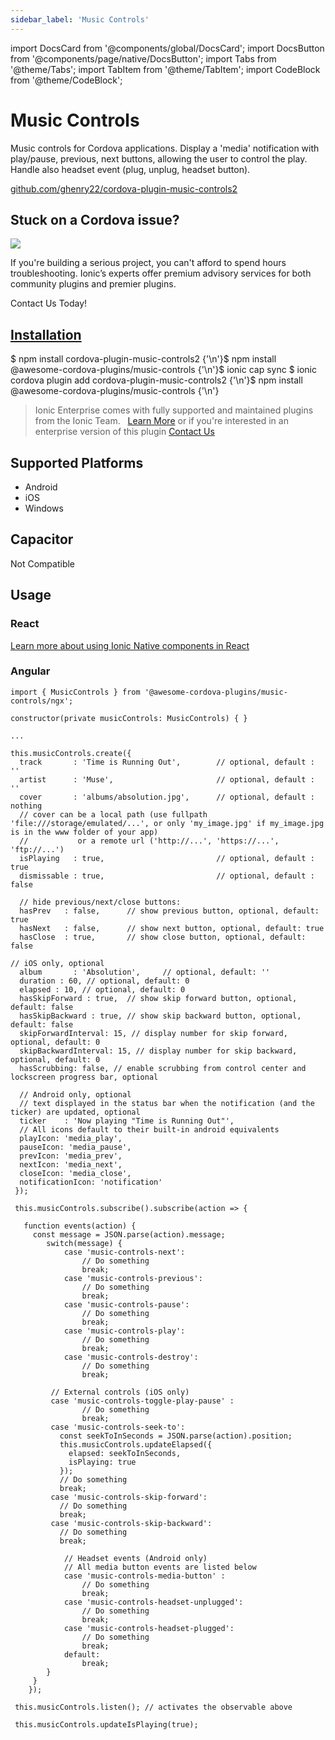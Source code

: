 ```yaml
---
sidebar_label: 'Music Controls'
---
```


import DocsCard from '@components/global/DocsCard';
import DocsButton from '@components/page/native/DocsButton';
import Tabs from '@theme/Tabs';
import TabItem from '@theme/TabItem';
import CodeBlock from '@theme/CodeBlock';

# Music Controls

Music controls for Cordova applications.
Display a 'media' notification with play/pause, previous, next buttons, allowing the user to control the play.
Handle also headset event (plug, unplug, headset button).

<p>
  <a href="https://github.com/ghenry22/cordova-plugin-music-controls2" target="_blank" rel="noopener" className="git-link">github.com/ghenry22/cordova-plugin-music-controls2</a>
</p>

<h2>Stuck on a Cordova issue?</h2>
<DocsCard
  className="cordova-ee-card"
  header="Don't waste precious time on plugin issues."
  href="https://ionicframework.com/sales?product_of_interest=Ionic%20Native"
>
  <div>
    <img src="/docs/icons/native-cordova-bot.png" class="cordova-ee-img" />
    <p>If you're building a serious project, you can't afford to spend hours troubleshooting. Ionic’s experts offer premium advisory services for both community plugins and premier plugins.</p>
    <DocsButton className="native-ee-detail">Contact Us Today!</DocsButton>
  </div>
</DocsCard>

<h2 id="installation">
  <a href="#installation">Installation</a>
</h2>
<Tabs
  groupId="runtime"
  defaultValue="Capacitor"
  values={[
    { value: 'Capacitor', label: 'Capacitor' },
    { value: 'Cordova', label: 'Cordova' },
    { value: 'Enterprise', label: 'Enterprise' },
  ]}
>
  <TabItem value="Capacitor">
    <CodeBlock className="language-shell">
      $ npm install cordova-plugin-music-controls2 {'\n'}$ npm install @awesome-cordova-plugins/music-controls {'\n'}$
      ionic cap sync
    </CodeBlock>
  </TabItem>
  <TabItem value="Cordova">
    <CodeBlock className="language-shell">
      $ ionic cordova plugin add cordova-plugin-music-controls2 {'\n'}$ npm install
      @awesome-cordova-plugins/music-controls {'\n'}
    </CodeBlock>
  </TabItem>
  <TabItem value="Enterprise">
    <blockquote>
      Ionic Enterprise comes with fully supported and maintained plugins from the Ionic Team. &nbsp;
      <a className="btn" href="https://ionic.io/docs/premier-plugins">Learn More</a> or if you're interested in an enterprise version of this plugin <a className="btn" href="https://ionicframework.com/sales?product_of_interest=Ionic%20Enterprise%20Engine">Contact Us</a>
    </blockquote>
  </TabItem>
</Tabs>

## Supported Platforms

- Android
- iOS
- Windows

## Capacitor

Not Compatible

## Usage

### React

[Learn more about using Ionic Native components in React](../native-community.md#react)

### Angular

```tsx
import { MusicControls } from '@awesome-cordova-plugins/music-controls/ngx';

constructor(private musicControls: MusicControls) { }

...

this.musicControls.create({
  track       : 'Time is Running Out',        // optional, default : ''
  artist      : 'Muse',                       // optional, default : ''
  cover       : 'albums/absolution.jpg',      // optional, default : nothing
  // cover can be a local path (use fullpath 'file:///storage/emulated/...', or only 'my_image.jpg' if my_image.jpg is in the www folder of your app)
  //           or a remote url ('http://...', 'https://...', 'ftp://...')
  isPlaying   : true,                         // optional, default : true
  dismissable : true,                         // optional, default : false

  // hide previous/next/close buttons:
  hasPrev   : false,      // show previous button, optional, default: true
  hasNext   : false,      // show next button, optional, default: true
  hasClose  : true,       // show close button, optional, default: false

// iOS only, optional
  album       : 'Absolution',     // optional, default: ''
  duration : 60, // optional, default: 0
  elapsed : 10, // optional, default: 0
  hasSkipForward : true,  // show skip forward button, optional, default: false
  hasSkipBackward : true, // show skip backward button, optional, default: false
  skipForwardInterval: 15, // display number for skip forward, optional, default: 0
  skipBackwardInterval: 15, // display number for skip backward, optional, default: 0
  hasScrubbing: false, // enable scrubbing from control center and lockscreen progress bar, optional

  // Android only, optional
  // text displayed in the status bar when the notification (and the ticker) are updated, optional
  ticker    : 'Now playing "Time is Running Out"',
  // All icons default to their built-in android equivalents
  playIcon: 'media_play',
  pauseIcon: 'media_pause',
  prevIcon: 'media_prev',
  nextIcon: 'media_next',
  closeIcon: 'media_close',
  notificationIcon: 'notification'
 });

 this.musicControls.subscribe().subscribe(action => {

   function events(action) {
     const message = JSON.parse(action).message;
     	switch(message) {
     		case 'music-controls-next':
     			// Do something
     			break;
     		case 'music-controls-previous':
     			// Do something
     			break;
     		case 'music-controls-pause':
     			// Do something
     			break;
     		case 'music-controls-play':
     			// Do something
     			break;
     		case 'music-controls-destroy':
     			// Do something
     			break;

         // External controls (iOS only)
         case 'music-controls-toggle-play-pause' :
     			// Do something
     			break;
         case 'music-controls-seek-to':
           const seekToInSeconds = JSON.parse(action).position;
           this.musicControls.updateElapsed({
             elapsed: seekToInSeconds,
             isPlaying: true
           });
           // Do something
           break;
         case 'music-controls-skip-forward':
           // Do something
           break;
         case 'music-controls-skip-backward':
           // Do something
           break;

     		// Headset events (Android only)
     		// All media button events are listed below
     		case 'music-controls-media-button' :
     			// Do something
     			break;
     		case 'music-controls-headset-unplugged':
     			// Do something
     			break;
     		case 'music-controls-headset-plugged':
     			// Do something
     			break;
     		default:
     			break;
     	}
     }
    });

 this.musicControls.listen(); // activates the observable above

 this.musicControls.updateIsPlaying(true);


```
